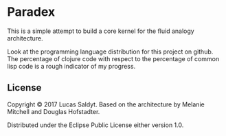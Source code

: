 # Paradex

This is a simple attempt to build a core kernel for the fluid analogy architecture.

Look at the programming language distribution for this project on github. The percentage of clojure code with respect to the percentage of common lisp code is a rough indicator of my progress.

## License

Copyright © 2017 Lucas Saldyt. Based on the architecture by Melanie Mitchell and Douglas Hofstadter.

Distributed under the Eclipse Public License either version 1.0.
